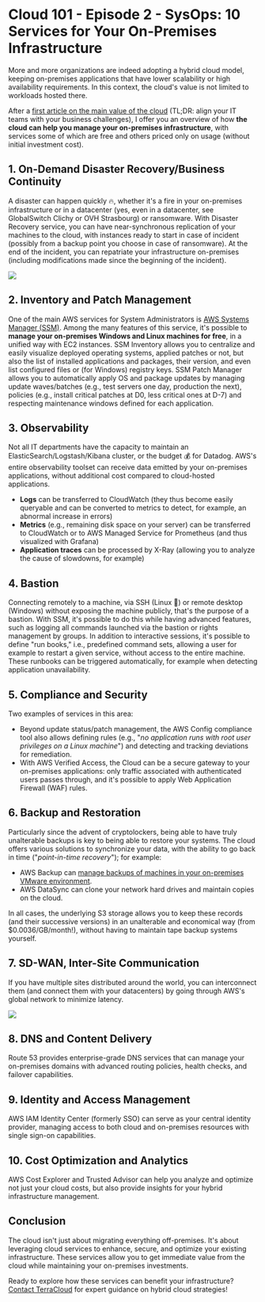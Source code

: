 # Cloud 101 - Episode 2 - SysOps: 10 Services for Your On-Premises Infrastructure

More and more organizations are indeed adopting a hybrid cloud model, keeping on-premises applications that have lower scalability or high availability requirements. In this context, the cloud's value is not limited to workloads hosted there.

After a [first article on the main value of the cloud](../../../10/17/cloud-101-episode-1-quelle-est-la-vraie-valeur-ajoutee-du-cloud/index.html) (TL;DR: align your IT teams with your business challenges), I offer you an overview of how **the cloud can help you manage your on-premises infrastructure**, with services some of which are free and others priced only on usage (without initial investment cost).

## 1. On-Demand Disaster Recovery/Business Continuity

A disaster can happen quickly 🔥, whether it's a fire in your on-premises infrastructure or in a datacenter (yes, even in a datacenter, see GlobalSwitch Clichy or OVH Strasbourg) or ransomware. With Disaster Recovery service, you can have near-synchronous replication of your machines to the cloud, with instances ready to start in case of incident (possibly from a backup point you choose in case of ransomware). At the end of the incident, you can repatriate your infrastructure on-premises (including modifications made since the beginning of the incident).

![](/images/blog/1699283880015-1024x671.png)

## 2. Inventory and Patch Management

One of the main AWS services for System Administrators is [AWS Systems Manager (SSM)](https://aws.amazon.com/systems-manager/features/). Among the many features of this service, it's possible to **manage your on-premises Windows and Linux machines for free**, in a unified way with EC2 instances. SSM Inventory allows you to centralize and easily visualize deployed operating systems, applied patches or not, but also the list of installed applications and packages, their version, and even list configured files or (for Windows) registry keys. SSM Patch Manager allows you to automatically apply OS and package updates by managing update waves/batches (e.g., test servers one day, production the next), policies (e.g., install critical patches at D0, less critical ones at D-7) and respecting maintenance windows defined for each application.

## 3. Observability

Not all IT departments have the capacity to maintain an ElasticSearch/Logstash/Kibana cluster, or the budget 💰 for Datadog. AWS's entire observability toolset can receive data emitted by your on-premises applications, without additional cost compared to cloud-hosted applications.

- **Logs** can be transferred to CloudWatch (they thus become easily queryable and can be converted to metrics to detect, for example, an abnormal increase in errors)
- **Metrics** (e.g., remaining disk space on your server) can be transferred to CloudWatch or to AWS Managed Service for Prometheus (and thus visualized with Grafana)
- **Application traces** can be processed by X-Ray (allowing you to analyze the cause of slowdowns, for example)

## 4. Bastion

Connecting remotely to a machine, via SSH (Linux 🐧) or remote desktop (Windows) without exposing the machine publicly, that's the purpose of a bastion. With SSM, it's possible to do this while having advanced features, such as logging all commands launched via the bastion or rights management by groups. In addition to interactive sessions, it's possible to define "run books," i.e., predefined command sets, allowing a user for example to restart a given service, without access to the entire machine. These runbooks can be triggered automatically, for example when detecting application unavailability.

## 5. Compliance and Security

Two examples of services in this area:

- Beyond update status/patch management, the AWS Config compliance tool also allows defining rules (e.g., "*no application runs with root user privileges on a Linux machine*") and detecting and tracking deviations for remediation.
- With AWS Verified Access, the Cloud can be a secure gateway to your on-premises applications: only traffic associated with authenticated users passes through, and it's possible to apply Web Application Firewall (WAF) rules.

## 6. Backup and Restoration

Particularly since the advent of cryptolockers, being able to have truly unalterable backups is key to being able to restore your systems. The cloud offers various solutions to synchronize your data, with the ability to go back in time ("*point-in-time recovery*"); for example:

- AWS Backup can [manage backups of machines in your on-premises VMware environment](https://aws.amazon.com/blogs/storage/backup-and-restore-on-premises-vmware-virtual-machines-using-aws-backup/).
- AWS DataSync can clone your network hard drives and maintain copies on the cloud.

In all cases, the underlying S3 storage allows you to keep these records (and their successive versions) in an unalterable and economical way (from $0.0036/GB/month!), without having to maintain tape backup systems yourself.

## 7. SD-WAN, Inter-Site Communication

If you have multiple sites distributed around the world, you can interconnect them (and connect them with your datacenters) by going through AWS's global network to minimize latency.

![](/images/blog/1699311094360-1024x535.png)

## 8. DNS and Content Delivery

Route 53 provides enterprise-grade DNS services that can manage your on-premises domains with advanced routing policies, health checks, and failover capabilities.

## 9. Identity and Access Management

AWS IAM Identity Center (formerly SSO) can serve as your central identity provider, managing access to both cloud and on-premises resources with single sign-on capabilities.

## 10. Cost Optimization and Analytics

AWS Cost Explorer and Trusted Advisor can help you analyze and optimize not just your cloud costs, but also provide insights for your hybrid infrastructure management.

## Conclusion

The cloud isn't just about migrating everything off-premises. It's about leveraging cloud services to enhance, secure, and optimize your existing infrastructure. These services allow you to get immediate value from the cloud while maintaining your on-premises investments.

Ready to explore how these services can benefit your infrastructure? [Contact TerraCloud](../../../../../index.html) for expert guidance on hybrid cloud strategies!
